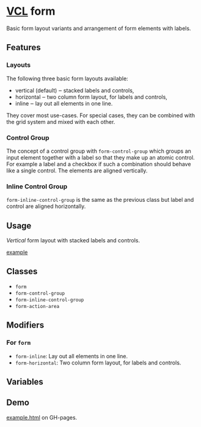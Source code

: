 # [VCL](https://github.com/vcl/doc) form

Basic form layout variants and arrangement of form elements with labels.

## Features

### Layouts

The following three basic form layouts available:

- vertical (default) ‒ stacked labels and controls,
- horizontal ‒ two column form layout, for labels and controls,
- inline ‒ lay out all elements in one line.

They cover most use-cases. For special cases, they can be
combined with the grid system and mixed with each other.

### Control Group

The concept of a control group with `form-control-group` which groups an
input element together with a label so that they make up an atomic control.
For example a label and a checkbox if such a combination should behave
like a single control. The elements are aligned vertically.

### Inline Control Group

`form-inline-control-group` is the same as the previous class but
label and control are aligned horizontally.

## Usage

_Vertical_ form layout with stacked labels and controls.

[example](/demo/example-form.html)


## Classes

- `form`
- `form-control-group`
- `form-inline-control-group`
- `form-action-area`

## Modifiers

### For `form`

- `form-inline`: Lay out all elements in one line.
- `form-horizontal`: Two column form layout, for labels and controls.

## Variables

## Demo

[example.html](/demo/example.html) on GH-pages.
